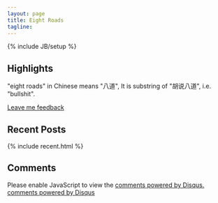 ```yaml
---
layout: page
title: Eight Roads
tagline: 
---
```

{% include JB/setup %}

## Highlights

"eight roads" in Chinese means "八道",
It is substring of "胡说八道", i.e. "bullshit".

<a class="btn btn-large btn-info" href="https://github.com/hupili/Feedback/issues/new" title="Leave Pili feedback using GitHub" target="_blank">Leave me feedback</a>

## Recent Posts

{% include recent.html %}

## Comments

<div id="disqus_thread"></div>
<script type="text/javascript">
	/* * * CONFIGURATION VARIABLES: EDIT BEFORE PASTING INTO YOUR WEBPAGE * * */
	var disqus_shortname = 'eightroads'; // required: replace example with your forum shortname

	/* * * DON'T EDIT BELOW THIS LINE * * */
	(function() {
		var dsq = document.createElement('script'); dsq.type = 'text/javascript'; dsq.async = true;
		dsq.src = 'http://' + disqus_shortname + '.disqus.com/embed.js';
		(document.getElementsByTagName('head')[0] || document.getElementsByTagName('body')[0]).appendChild(dsq);
	})();
</script>
<noscript>Please enable JavaScript to view the <a href="http://disqus.com/?ref_noscript">comments powered by Disqus.</a></noscript>
<a href="http://disqus.com" class="dsq-brlink">comments powered by <span class="logo-disqus">Disqus</span></a>
    
